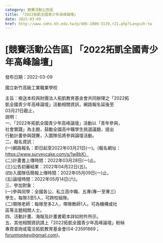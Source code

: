 ```yaml
---
category: 競賽活動公告區
title: 「2022拓凱全國青少年高峰論壇」
date: 2022-03-09
href: http://www.smhs.kh.edu.tw/p/406-1000-3139,r21.php?Lang=zh-tw
---
```


# [競賽活動公告區] 「2022拓凱全國青少年高峰論壇」

發布日期：2022-03-09

國立新竹高級工業職業學校  
  
主旨：檢送本校與財團法人拓凱教育基金會共同辦理之「2022拓  
凱全國青少年高峰論壇」活動相關資訊，網路報名延後至  
03月21日截止，  
說明：  
一、「2022年拓凱全國青少年高峰論壇」活動以「青年參與，  
社會實踐」為主題，鼓勵全國高中職學生挑選議題，提出  
行動計畫參與競賽，入圍隊伍將參與論壇活動。  
二、報名資訊：  
(一)網路報名：即日起至2022年03月21日(一)。(報名網址：  
https://www.surveycake.com/s/1w8bX）  
(二)計畫書上傳時間：2022年03月28日(一)止。  
(三)公告初審結果：2022年04月22日(五)。  
(四)入圍隊伍簡報上傳時間：2022年05月09日(一)止。  
(五)論壇時間：2022年05月14日(六)。  
三、參加對象：  
(一)參與同學：全國各公、私立高中職、五專(專一至專三)  
學生，每隊3至5人，可跨校組隊。  
(二)領隊老師：每隊至多2人，帶隊教師1人。可為機構或社  
區等主題相關人士。  
四、活動計畫、海報及計畫書範本詳如附件所示。  
五、其他相關資訊請上「2022拓凱全國青少年高峰論壇」粉絲  
專頁查詢或電洽拓凱教育基金會(04-23591869；  
forumtopkey@gmail.com)。

